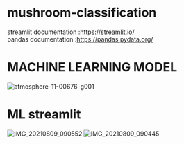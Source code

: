 # mushroom-classification

streamlit documentation :https://streamlit.io/<br>
pandas documentation :https://pandas.pydata.org/

# MACHINE LEARNING MODEL

![atmosphere-11-00676-g001](https://user-images.githubusercontent.com/47810389/131773168-b0dd7c6c-cab0-4422-bbdf-c3e50c359d48.png)

# ML streamlit
![IMG_20210809_090552](https://user-images.githubusercontent.com/47810389/128658018-d19ec549-e186-4662-b147-ae46edd4e6c6.png)
![IMG_20210809_090445](https://user-images.githubusercontent.com/47810389/128658024-d64876c2-44f1-4310-8c5f-1b9d2981579b.png)
